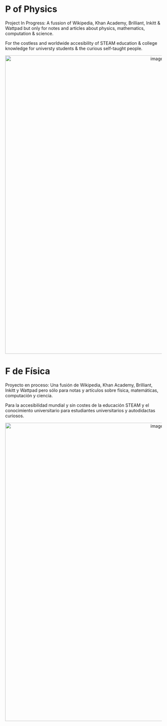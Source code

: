 # P of Physics

Project In Progress: A fussion of Wikipedia, Khan Academy, Brilliant, Inkitt & Wattpad but only for notes and articles about physics, mathematics, computation & science.

For the costless and worldwide accesibility of STEAM education & college knowledge for universty students & the curious self-taught people.
<p align = "center">
<img width="960" alt="image" src="https://github.com/user-attachments/assets/717ebd1b-f719-49f4-a761-ce914f72cd38">
</p>

# F de Física

Proyecto en proceso: Una fusión de Wikipedia, Khan Academy, Brilliant, Inkitt y Wattpad pero sólo para notas y artículos sobre física, matemáticas, computación y ciencia.

Para la accesibilidad mundial y sin costes de la educación STEAM y el conocimiento universitario para estudiantes universitarios y autodidactas curiosos.
<p align = "center">
<img width="960" alt="image" src="https://github.com/user-attachments/assets/7c3fe2ec-2d1f-41ff-a509-7630f792e1fa">
</p>
